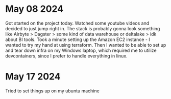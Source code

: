 # May 08 2024
Got started on the project today. Watched some youtube videos and decided to just jump right in. The stack is probably gonna look something like Airbyte > Dagster > some kind of data warehouse or deltalake > idk about BI tools. Took a minute setting up the Amazon EC2 instance - I wanted to try my hand at using terraform. Then I wanted to be able to set up and tear down infra on my Windows laptop, which required me to utilize devcontainers, since I prefer to handle everything in linux. 
# May 17 2024 
Tried to set things up on my ubuntu machine